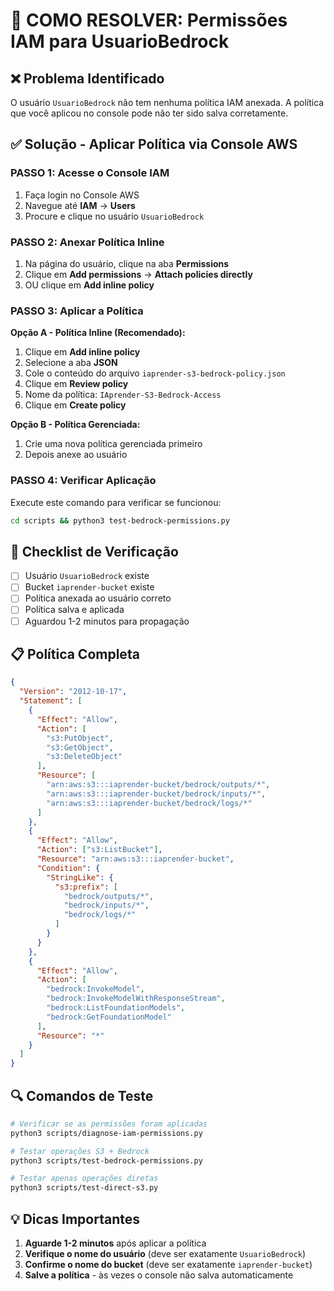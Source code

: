 # 🔧 COMO RESOLVER: Permissões IAM para UsuarioBedrock

## ❌ Problema Identificado
O usuário `UsuarioBedrock` não tem nenhuma política IAM anexada. A política que você aplicou no console pode não ter sido salva corretamente.

## ✅ Solução - Aplicar Política via Console AWS

### PASSO 1: Acesse o Console IAM
1. Faça login no Console AWS
2. Navegue até **IAM** → **Users**
3. Procure e clique no usuário `UsuarioBedrock`

### PASSO 2: Anexar Política Inline
1. Na página do usuário, clique na aba **Permissions**
2. Clique em **Add permissions** → **Attach policies directly**
3. OU clique em **Add inline policy**

### PASSO 3: Aplicar a Política
**Opção A - Política Inline (Recomendado):**
1. Clique em **Add inline policy**
2. Selecione a aba **JSON**
3. Cole o conteúdo do arquivo `iaprender-s3-bedrock-policy.json`
4. Clique em **Review policy**
5. Nome da política: `IAprender-S3-Bedrock-Access`
6. Clique em **Create policy**

**Opção B - Política Gerenciada:**
1. Crie uma nova política gerenciada primeiro
2. Depois anexe ao usuário

### PASSO 4: Verificar Aplicação
Execute este comando para verificar se funcionou:
```bash
cd scripts && python3 test-bedrock-permissions.py
```

## 🚨 Checklist de Verificação

- [ ] Usuário `UsuarioBedrock` existe
- [ ] Bucket `iaprender-bucket` existe
- [ ] Política anexada ao usuário correto
- [ ] Política salva e aplicada
- [ ] Aguardou 1-2 minutos para propagação

## 📋 Política Completa
```json
{
  "Version": "2012-10-17",
  "Statement": [
    {
      "Effect": "Allow",
      "Action": [
        "s3:PutObject",
        "s3:GetObject", 
        "s3:DeleteObject"
      ],
      "Resource": [
        "arn:aws:s3:::iaprender-bucket/bedrock/outputs/*",
        "arn:aws:s3:::iaprender-bucket/bedrock/inputs/*",
        "arn:aws:s3:::iaprender-bucket/bedrock/logs/*"
      ]
    },
    {
      "Effect": "Allow",
      "Action": ["s3:ListBucket"],
      "Resource": "arn:aws:s3:::iaprender-bucket",
      "Condition": {
        "StringLike": {
          "s3:prefix": [
            "bedrock/outputs/*",
            "bedrock/inputs/*", 
            "bedrock/logs/*"
          ]
        }
      }
    },
    {
      "Effect": "Allow",
      "Action": [
        "bedrock:InvokeModel",
        "bedrock:InvokeModelWithResponseStream",
        "bedrock:ListFoundationModels",
        "bedrock:GetFoundationModel"
      ],
      "Resource": "*"
    }
  ]
}
```

## 🔍 Comandos de Teste
```bash
# Verificar se as permissões foram aplicadas
python3 scripts/diagnose-iam-permissions.py

# Testar operações S3 + Bedrock
python3 scripts/test-bedrock-permissions.py

# Testar apenas operações diretas
python3 scripts/test-direct-s3.py
```

## 💡 Dicas Importantes
1. **Aguarde 1-2 minutos** após aplicar a política
2. **Verifique o nome do usuário** (deve ser exatamente `UsuarioBedrock`)
3. **Confirme o nome do bucket** (deve ser exatamente `iaprender-bucket`)
4. **Salve a política** - às vezes o console não salva automaticamente